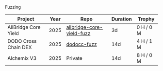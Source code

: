 Fuzzing

| Project | Year | Repo | Duration | Trophy |
|-------- | ---- | ------ | ------ | ------ |
| AllBridge Core Yield | 2025 | [allbridge-core-yield-fuzz](https://github.com/pyk/allbridge-core-yield-fuzz) | 3d | 0 H / 0 M |
| DODO Cross Chain DEX  | 2025 | [dodocc-fuzz](https://github.com/pyk/dodocc-fuzz) | 14d | 4 H / 1 M |
| Alchemix V3  | 2025 | Private | 14d | 8 H / 0 M |
